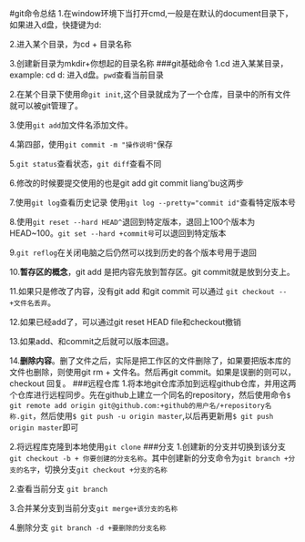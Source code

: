 #git命令总结
1.在window环境下当打开cmd,一般是在默认的document目录下，如果进入d盘，快捷键为d:

2.进入某个目录，为cd + 目录名称

3.创建新目录为mkdir+你想起的目录名称
###git基础命令
1.cd 进入某某目录，example: cd d: 进入d盘。`pwd`查看当前目录

2.在某个目录下使用命`git init`,这个目录就成为了一个仓库，目录中的所有文件就可以被git管理了。

3.使用`git add`加文件名添加文件。

4.第四部，使用`git commit -m "操作说明"`保存

5.`git status`查看状态，`git diff`查看不同

6.修改的时候要提交使用的也是git add git commit liang'bu这两步

7.使用`git log`查看历史记录 使用`git log --pretty="commit id"`查看特定版本号
 
8.使用`git reset --hard HEAD^`退回到特定版本，退回上100个版本为HEAD~100。`git set --hard +commit号`可以退回到特定版本
 
9.`git reflog`在关闭电脑之后仍然可以找到历史的各个版本号用于退回
 
10.**暂存区的概念**，git add 是把内容先放到暂存区。git commit就是放到分支上。
 
11.如果只是修改了内容，没有git add 和git commit 可以通过 `git checkout -- +文件名丢弃`。

12.如果已经add了，可以通过git reset HEAD file和checkout撤销

13.如果add、和commit之后就可以版本回退。

14.**删除内容**。删了文件之后，实际是把工作区的文件删除了，如果要把版本库的文件也删除，则使用git rm + 文件名。然后再git commit。如果是误删的则可以，checkout 回复。
###远程仓库
1.将本地git仓库添加到远程github仓库，并用这两个仓库进行远程同步。先在github上建立一个同名的repository，然后使用命令`$ git remote add origin git@github.com:+github的用户名/+repository名称.git`，然后使用`$ git push -u origin master`,以后再更新用`$ git push origin master`即可

2.将远程库克隆到本地使用`git clone`
###分支
1.创建新的分支并切换到该分支`git checkout -b + 你要创建的分支名称`。其中创建新的分支命令为`git branch +分支的名字`，切换分支`git checkout +分支的名称`

2.查看当前分支 `git branch`

3.合并某分支到当前分支`git merge+该分支的名称`

4.删除分支 `git branch -d +要删除的分支名称`


    
